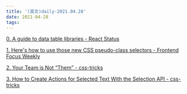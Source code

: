 ```yaml
---
title: '(英文)daily-2021.04.28'
date: 2021-04-28
tags:
---
```


[0. A guide to data table libraries - React Status](https://react.statuscode.com/issues/236)

[1. Here's how to use those new CSS pseudo-class selectors - Frontend Focus Weekly](https://frontendfoc.us/issues/488)

[2. Your Team is Not “Them” - css-tricks](https://css-tricks.com/your-team-is-not-them/)

[3. How to Create Actions for Selected Text With the Selection API - css-tricks](https://css-tricks.com/how-to-create-actions-for-selected-text-with-the-selection-api/)